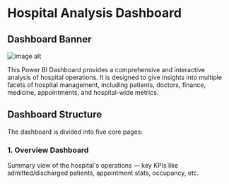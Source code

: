 # Hospital Analysis Dashboard
## Dashboard Banner
![image alt](https://github.com/SirSahilSingh/hospital-analysis-dashboard/blob/38823697988e0bf4ab4f0ea4e41492677ed36386/Snapshots/hospital_dashboard_page-0001.jpg)

This Power BI Dashboard provides a comprehensive and interactive analysis of hospital operations. It is designed to give insights into multiple facets of hospital management, including patients, doctors, finance, medicine, appointments, and hospital-wide metrics.

## Dashboard Structure
The dashboard is divided into five core pages:
### 1. Overview Dashboard
Summary view of the hospital's operations — key KPIs like admitted/discharged patients, appointment stats, occupancy, etc.
